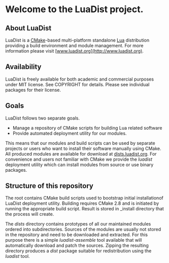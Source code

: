 Welcome to the LuaDist project.
===

About LuaDist
---
LuaDist is a [CMake](http://www.cmake.org)-based multi-platform standalone [Lua](http://www.lua.org) distribution providing a build environment and module management. For more information please visit [www.luadist.org](http://www.luadist.org).

Availability
---
LuaDist is freely available for both academic and commercial purposes under MIT license. See COPYRIGHT for details. Please see individual packages for their license.

Goals
---
LuaDist follows two separate goals.

- Manage a repository of CMake scripts for building Lua related software
- Provide automated deployment utility for our modules.

This means that our modules and build scripts can be used by separate projects or users who want to install their software manually using CMake. All produced modules are available for download at [dists.luadist.org](http://dists.luadist.org). For convenience and users not familiar with CMake we provide the _luadist_ deployment utility which can install modules from source or use binary packages.

Structure of this repository
---
The root contains CMake build scripts used to bootstrap initial installationof LuaDist deployment utility. Building requires CMake 2.8 and is initiated by running the appropriate build script. Result is stored in _install directory that the process will create.

The _dists_ directory contains prototypes of all our maintained modules ordered into subdirectories. Sources of the modules are usually not stored in the repository and need to be downloaded and extracted. For this purpose there is a simple _luadist-assemble_ tool available that will automatically download and patch the sources. Zipping the resulting directory produces a _dist_ package suitable for redistribution using the _luadist_ tool.
